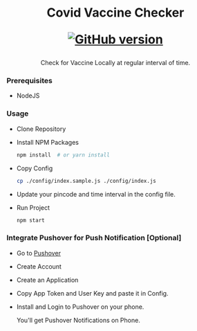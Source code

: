 <h1 align='center'>
  Covid Vaccine Checker
  
  [![GitHub version](https://badge.fury.io/gh/vaibhav7500%2Flets_watch.svg)](https://badge.fury.io/gh/vaibhav7500%2Flets_watch)
  
  
</h1>

<p align='center'>
  Check for Vaccine Locally at regular interval of time.
</p>

### Prerequisites

* NodeJS

### Usage
* Clone Repository

* Install NPM Packages

    ```bash
    npm install  # or yarn install
    ```

* Copy Config
    ```bash
    cp ./config/index.sample.js ./config/index.js
    ```

* Update your pincode and time interval in the config file.


* Run Project

    ```bash
    npm start
    ```

### Integrate Pushover for Push Notification [Optional]

* Go to [Pushover](https://pushover.net/)
* Create Account
* Create an Application
* Copy App Token and User Key and paste it in Config.
* Install and Login to Pushover on your phone.

  You'll get Pushover Notifications on Phone.